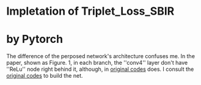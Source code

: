 # Impletation of Triplet_Loss_SBIR

# by Pytorch

The difference of the perposed network's architecture confuses me. In the paper, shown as Figure. 1, in each branch, the ''conv4'' layer don't have ''ReLu'' node right behind it, although, in [original codes]() does.
I consult the [original codes]() to build the net.